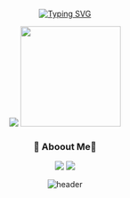 <div align="center">
    
[![Typing SVG](https://readme-typing-svg.herokuapp.com/?color=gradient&lines=Welcome+to+Hanbi's+github&font=Redressed&size=50)](https://git.io/typing-svg)

<!-- stats -->
<img src = "https://github-readme-stats.vercel.app/api?username=khbbbbi&show_icons=true&theme=onedark">
<img style="height:180px" src="https://github-readme-stats.vercel.app/api/top-langs/?username=khbbbbi&layout=compact&theme=nord&hide_border=true" />

<br>

<!-- 인스타,벨로그 -->
<h3>😬 Aboout Me😬</h3>

<a href="https://velog.io/@hamba" target="_blank"><img src="https://img.shields.io/badge/velog-82c59c?style=flat&logo=velog&logoColor=white"/></a>
<a href="https://www.instagram.com/o_ham.ba/" target="_blank"><img src="https://img.shields.io/badge/Instagram-e598b2?style=flat&logo=Instagram&logoColor=white"/></a>

![header](https://capsule-render.vercel.app/api?type=waving&color=gradient&height=130&animation=fadeIn&section=footer&text=🚗💨&fontAlign=70)
    
</div>

